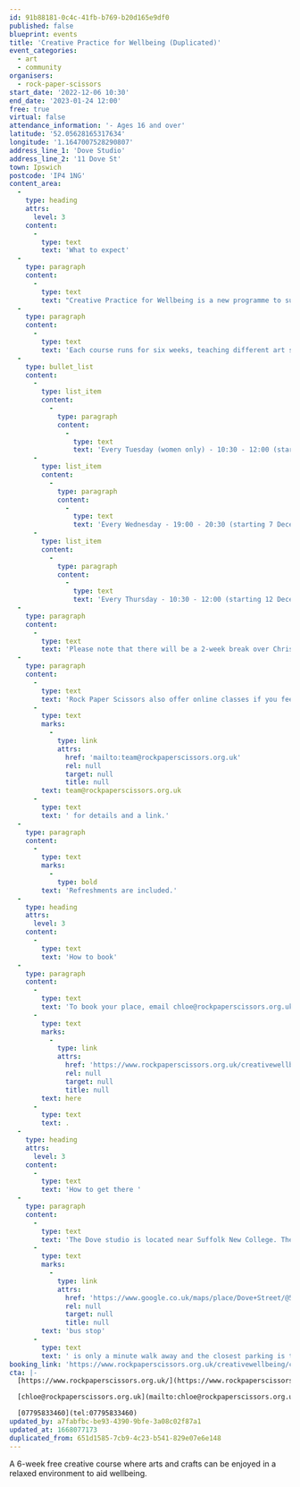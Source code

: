 ```yaml
---
id: 91b88181-0c4c-41fb-b769-b20d165e9df0
published: false
blueprint: events
title: 'Creative Practice for Wellbeing (Duplicated)'
event_categories:
  - art
  - community
organisers:
  - rock-paper-scissors
start_date: '2022-12-06 10:30'
end_date: '2023-01-24 12:00'
free: true
virtual: false
attendance_information: '- Ages 16 and over'
latitude: '52.05628165317634'
longitude: '1.1647007528290807'
address_line_1: 'Dove Studio'
address_line_2: '11 Dove St'
town: Ipswich
postcode: 'IP4 1NG'
content_area:
  -
    type: heading
    attrs:
      level: 3
    content:
      -
        type: text
        text: 'What to expect'
  -
    type: paragraph
    content:
      -
        type: text
        text: "Creative Practice for Wellbeing is a new programme to support adults' mental wellbeing through art. No previous experience is necessary, this is a supportive environment to build confidence and feel relaxed. The team is warm, friendly, and experienced in teaching a wide range of skills, in the welcoming art studio. "
  -
    type: paragraph
    content:
      -
        type: text
        text: 'Each course runs for six weeks, teaching different art skills, and there will be time to work in your own way. The first course focusing on Drawing, Painting and Sketchbook skills will start in December and there is an option to attend the course either every Tuesday, Wednesday, or Thursday. '
  -
    type: bullet_list
    content:
      -
        type: list_item
        content:
          -
            type: paragraph
            content:
              -
                type: text
                text: 'Every Tuesday (women only) - 10:30 - 12:00 (starting 6 December)'
      -
        type: list_item
        content:
          -
            type: paragraph
            content:
              -
                type: text
                text: 'Every Wednesday - 19:00 - 20:30 (starting 7 December)'
      -
        type: list_item
        content:
          -
            type: paragraph
            content:
              -
                type: text
                text: 'Every Thursday - 10:30 - 12:00 (starting 12 December)'
  -
    type: paragraph
    content:
      -
        type: text
        text: 'Please note that there will be a 2-week break over Christmas, with no classes on the weeks commencing 19 and 26 December. In the new year, the second course will focus on Printmaking.'
  -
    type: paragraph
    content:
      -
        type: text
        text: 'Rock Paper Scissors also offer online classes if you feel this would suit you better - please email '
      -
        type: text
        marks:
          -
            type: link
            attrs:
              href: 'mailto:team@rockpaperscissors.org.uk'
              rel: null
              target: null
              title: null
        text: team@rockpaperscissors.org.uk
      -
        type: text
        text: ' for details and a link.'
  -
    type: paragraph
    content:
      -
        type: text
        marks:
          -
            type: bold
        text: 'Refreshments are included.'
  -
    type: heading
    attrs:
      level: 3
    content:
      -
        type: text
        text: 'How to book'
  -
    type: paragraph
    content:
      -
        type: text
        text: 'To book your place, email chloe@rockpaperscissors.org.uk or book online '
      -
        type: text
        marks:
          -
            type: link
            attrs:
              href: 'https://www.rockpaperscissors.org.uk/creativewellbeing/creative-practice-for-wellbeing'
              rel: null
              target: null
              title: null
        text: here
      -
        type: text
        text: .
  -
    type: heading
    attrs:
      level: 3
    content:
      -
        type: text
        text: 'How to get there '
  -
    type: paragraph
    content:
      -
        type: text
        text: 'The Dove studio is located near Suffolk New College. The closest '
      -
        type: text
        marks:
          -
            type: link
            attrs:
              href: 'https://www.google.co.uk/maps/place/Dove+Street/@52.0564079,1.1642675,19.92z/data=!4m12!1m6!3m5!1s0x47d99f35294949e1:0x9c13a67991806071!2sRock+Paper+Scissors+Arts!8m2!3d52.0562172!4d1.1647077!3m4!1s0x47d99f804eaffb61:0x713cff901aa263c9!8m2!3d52.056492!4d1.164362'
              rel: null
              target: null
              title: null
        text: 'bus stop'
      -
        type: text
        text: ' is only a minute walk away and the closest parking is the College Car Park which is free after 18:00 on weekdays. '
booking_link: 'https://www.rockpaperscissors.org.uk/creativewellbeing/creative-practice-for-wellbeing'
cta: |-
  [https://www.rockpaperscissors.org.uk/](https://www.rockpaperscissors.org.uk/)

  [chloe@rockpaperscissors.org.uk](mailto:chloe@rockpaperscissors.org.uk)

  [07795833460](tel:07795833460)
updated_by: a7fabfbc-be93-4390-9bfe-3a08c02f87a1
updated_at: 1668077173
duplicated_from: 651d1585-7cb9-4c23-b541-829e07e6e148
---
```

A 6-week free creative course where arts and crafts can be enjoyed in a relaxed environment to aid wellbeing.